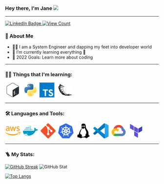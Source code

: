 
### Hey there, I'm Jane <img src="https://media.giphy.com/media/hvRJCLFzcasrR4ia7z/giphy.gif" width="30px"/>

---
  <a href="https://www.linkedin.com">
    <img src="https://img.shields.io/badge/LinkedIn-blue?style=flat-square&color=blue" alt="LinkedIn Badge"/>
    <img src="https://komarev.com/ghpvc/?username=jtran0721&style=flat-square&color=blue" alt="View Count"/>
</a>
</div>

### :rainbow: About Me

- :woman_technologist: I am a System Engineer and dapping my feet into developer world
- :seedling: I’m currently learning everything 🤣
- :dart: 2022 Goals: Learn more about coding

---
### :woman_student: Things that I'm learning:

<img src="https://github.com/devicons/devicon/blob/master/icons/bash/bash-original.svg" title="Bash" alt="Bash" width="50" height="50"/>&nbsp;
<img src="https://github.com/devicons/devicon/blob/master/icons/python/python-original.svg" title="Python" alt="Python" width="50" height="50"/>&nbsp;<img src="https://github.com/devicons/devicon/blob/master/icons/typescript/typescript-original.svg" title="TypeScript" alt="TypeScript" width="50" height="50"/>&nbsp;
<img src="https://github.com/devicons/devicon/blob/master/icons/flask/flask-original.svg" title="Flask" alt="Flask" width="50" height="50"/>&nbsp;

---
### :hammer_and_wrench: Languages and Tools:

<img src="https://github.com/devicons/devicon/blob/master/icons/amazonwebservices/amazonwebservices-plain-wordmark.svg" title="AWS" alt="AWS" width="50" height="50"/>&nbsp;
<img src="https://github.com/devicons/devicon/blob/master/icons/docker/docker-plain.svg" title="Docker" alt="Docker" width="50" height="50"/>&nbsp;
<img src="https://github.com/devicons/devicon/blob/master/icons/git/git-plain.svg" title="Git" alt="Git" width="50" height="50"/>&nbsp;
<img src="https://github.com/devicons/devicon/blob/master/icons/kubernetes/kubernetes-plain.svg" title="Kubernetes" alt="Kubernetes" width="50" height="50"/>&nbsp;
<img src="https://github.com/devicons/devicon/blob/master/icons/linux/linux-plain.svg" title="Linux" alt="Linux" width="50" height="50"/>&nbsp;
<img src="https://github.com/devicons/devicon/blob/master/icons/vscode/vscode-original.svg" title="VSCode" alt="VSCode" width="50" height="50"/>&nbsp;
<img src="https://github.com/devicons/devicon/blob/master/icons/googlecloud/googlecloud-original.svg" title="GCP" alt="GCP" width="50" height="50"/>&nbsp;
<img src="https://github.com/devicons/devicon/blob/master/icons/terraform/terraform-original.svg" title="Terraform" alt="Terraform" width="50" height="50"/>&nbsp;
<br />

---
### :ladder: My Stats:
[![GitHub Streak](https://github-readme-streak-stats.herokuapp.com/?user=jtran0721&show_icons=true&locale=en&theme=vue-dark)](https://git.io/streak-stats) ![GitHub Stat](https://github-readme-stats.vercel.app/api?username=jtran0721&show_icons=true&locale=en&theme=vue-dark)

[![Top Langs](https://github-readme-stats.vercel.app/api/top-langs/?username=jtran0721&layout=compact&theme=vision-friendly-dark)](https://github.com/anuraghazra/github-readme-stats)
